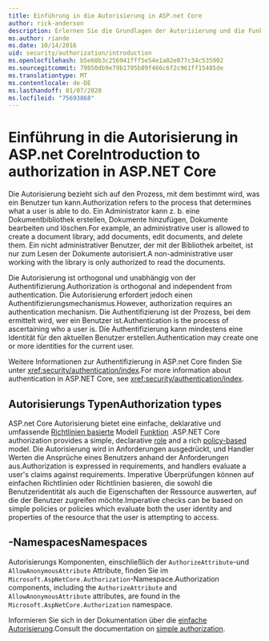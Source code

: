 ```yaml
---
title: Einführung in die Autorisierung in ASP.net Core
author: rick-anderson
description: Erlernen Sie die Grundlagen der Autorisierung und die Funktionsweise der Autorisierung in ASP.net Core apps.
ms.author: riande
ms.date: 10/14/2016
uid: security/authorization/introduction
ms.openlocfilehash: b5e60b3c256941fff5e54e1a02e077c34c535902
ms.sourcegitcommit: 79850db9e79b1705b89f466c6f2c961ff15485de
ms.translationtype: MT
ms.contentlocale: de-DE
ms.lasthandoff: 01/07/2020
ms.locfileid: "75693868"
---
```

# <a name="introduction-to-authorization-in-aspnet-core"></a><span data-ttu-id="2a8b9-103">Einführung in die Autorisierung in ASP.net Core</span><span class="sxs-lookup"><span data-stu-id="2a8b9-103">Introduction to authorization in ASP.NET Core</span></span>

<a name="security-authorization-introduction"></a>

<span data-ttu-id="2a8b9-104">Die Autorisierung bezieht sich auf den Prozess, mit dem bestimmt wird, was ein Benutzer tun kann.</span><span class="sxs-lookup"><span data-stu-id="2a8b9-104">Authorization refers to the process that determines what a user is able to do.</span></span> <span data-ttu-id="2a8b9-105">Ein Administrator kann z. b. eine Dokumentbibliothek erstellen, Dokumente hinzufügen, Dokumente bearbeiten und löschen.</span><span class="sxs-lookup"><span data-stu-id="2a8b9-105">For example, an administrative user is allowed to create a document library, add documents, edit documents, and delete them.</span></span> <span data-ttu-id="2a8b9-106">Ein nicht administrativer Benutzer, der mit der Bibliothek arbeitet, ist nur zum Lesen der Dokumente autorisiert.</span><span class="sxs-lookup"><span data-stu-id="2a8b9-106">A non-administrative user working with the library is only authorized to read the documents.</span></span>

<span data-ttu-id="2a8b9-107">Die Autorisierung ist orthogonal und unabhängig von der Authentifizierung.</span><span class="sxs-lookup"><span data-stu-id="2a8b9-107">Authorization is orthogonal and independent from authentication.</span></span> <span data-ttu-id="2a8b9-108">Die Autorisierung erfordert jedoch einen Authentifizierungsmechanismus.</span><span class="sxs-lookup"><span data-stu-id="2a8b9-108">However, authorization requires an authentication mechanism.</span></span> <span data-ttu-id="2a8b9-109">Die Authentifizierung ist der Prozess, bei dem ermittelt wird, wer ein Benutzer ist.</span><span class="sxs-lookup"><span data-stu-id="2a8b9-109">Authentication is the process of ascertaining who a user is.</span></span> <span data-ttu-id="2a8b9-110">Die Authentifizierung kann mindestens eine Identität für den aktuellen Benutzer erstellen.</span><span class="sxs-lookup"><span data-stu-id="2a8b9-110">Authentication may create one or more identities for the current user.</span></span>

<span data-ttu-id="2a8b9-111">Weitere Informationen zur Authentifizierung in ASP.net Core finden Sie unter <xref:security/authentication/index>.</span><span class="sxs-lookup"><span data-stu-id="2a8b9-111">For more information about authentication in ASP.NET Core, see <xref:security/authentication/index>.</span></span>

## <a name="authorization-types"></a><span data-ttu-id="2a8b9-112">Autorisierungs Typen</span><span class="sxs-lookup"><span data-stu-id="2a8b9-112">Authorization types</span></span>

<span data-ttu-id="2a8b9-113">ASP.net Core Autorisierung bietet eine einfache, deklarative und umfassende [Richtlinien basierte](xref:security/authorization/policies) Modell [Funktion](xref:security/authorization/roles) .</span><span class="sxs-lookup"><span data-stu-id="2a8b9-113">ASP.NET Core authorization provides a simple, declarative [role](xref:security/authorization/roles) and a rich [policy-based](xref:security/authorization/policies) model.</span></span> <span data-ttu-id="2a8b9-114">Die Autorisierung wird in Anforderungen ausgedrückt, und Handler Werten die Ansprüche eines Benutzers anhand der Anforderungen aus.</span><span class="sxs-lookup"><span data-stu-id="2a8b9-114">Authorization is expressed in requirements, and handlers evaluate a user's claims against requirements.</span></span> <span data-ttu-id="2a8b9-115">Imperative Überprüfungen können auf einfachen Richtlinien oder Richtlinien basieren, die sowohl die Benutzeridentität als auch die Eigenschaften der Ressource auswerten, auf die der Benutzer zugreifen möchte.</span><span class="sxs-lookup"><span data-stu-id="2a8b9-115">Imperative checks can be based on simple policies or policies which evaluate both the user identity and properties of the resource that the user is attempting to access.</span></span>

## <a name="namespaces"></a><span data-ttu-id="2a8b9-116">-Namespaces</span><span class="sxs-lookup"><span data-stu-id="2a8b9-116">Namespaces</span></span>

<span data-ttu-id="2a8b9-117">Autorisierungs Komponenten, einschließlich der `AuthorizeAttribute`-und `AllowAnonymousAttribute` Attribute, finden Sie im `Microsoft.AspNetCore.Authorization`-Namespace.</span><span class="sxs-lookup"><span data-stu-id="2a8b9-117">Authorization components, including the `AuthorizeAttribute` and `AllowAnonymousAttribute` attributes, are found in the `Microsoft.AspNetCore.Authorization` namespace.</span></span>

<span data-ttu-id="2a8b9-118">Informieren Sie sich in der Dokumentation über die [einfache Autorisierung](xref:security/authorization/simple).</span><span class="sxs-lookup"><span data-stu-id="2a8b9-118">Consult the documentation on [simple authorization](xref:security/authorization/simple).</span></span>
